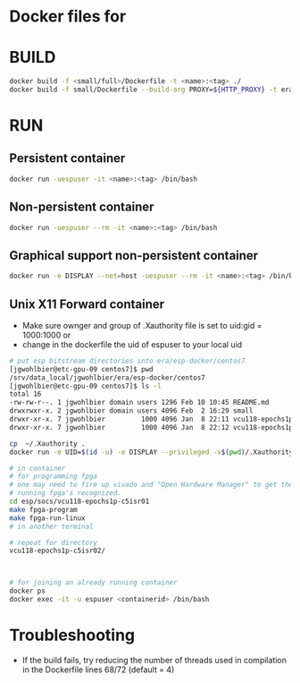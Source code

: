 # Docker files for

# BUILD
```bash
docker build -f <small/full>/Dockerfile -t <name>:<tag> ./
docker build -f small/Dockerfile --build-arg PROXY=${HTTP_PROXY} -t erademo:latest ./
```
# RUN
## Persistent container
```bash
docker run -uespuser -it <name>:<tag> /bin/bash
```
## Non-persistent container
```bash
docker run -uespuser --rm -it <name>:<tag> /bin/bash
```
## Graphical support non-persistent container
```bash
docker run -e DISPLAY --net=host -uespuser --rm -it <name>:<tag> /bin/bash
```
## Unix X11 Forward container
* Make sure ownger and group of .Xauthority file is set to uid:gid = 1000:1000 or
* change in the dockerfile the uid of espuser to your local uid
```bash
# put esp bitstream directories into era/esp-docker/centos7
[jgwohlbier@etc-gpu-09 centos7]$ pwd
/srv/data_local/jgwohlbier/era/esp-docker/centos7
[jgwohlbier@etc-gpu-09 centos7]$ ls -l
total 16
-rw-rw-r--. 1 jgwohlbier domain users 1296 Feb 10 10:45 README.md
drwxrwxr-x. 2 jgwohlbier domain users 4096 Feb  2 16:29 small
drwxr-xr-x. 7 jgwohlbier         1000 4096 Jan  8 22:11 vcu118-epochs1p-c5isr01
drwxr-xr-x. 7 jgwohlbier         1000 4096 Jan  8 22:12 vcu118-epochs1p-c5isr02

cp  ~/.Xauthority .
docker run -e UID=$(id -u) -e DISPLAY --privileged -v$(pwd)/.Xauthority:/home/espuser/.Xauthority -v/tools/Xilinx:/tools/Xilinx -v$(pwd)/vcu118-epochs1p-c5isr01:/home/espuser/esp/socs/vcu118-epochs1p-c5isr01 -v$(pwd)/vcu118-epochs1p-c5isr02:/home/espuser/esp/socs/vcu118-epochs1p-c5isr02  --net=host --rm -it erademo:latest

# in container
# for programming fpga
# one may need to fire up vivado and "Open Hardware Manager" to get the
# running fpga's recognized.
cd esp/socs/vcu118-epochs1p-c5isr01
make fpga-program
make fpga-run-linux
# in another terminal

# repeat for directory
vcu118-epochs1p-c5isr02/



# for joining an already running container
docker ps
docker exec -it -u espuser <containerid> /bin/bash
```
# Troubleshooting
* If the build fails, try reducing the number of threads used in compilation in the Dockerfile lines 68/72 (default = 4)
